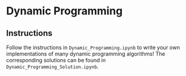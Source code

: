 # Dynamic Programming

## Instructions

Follow the instructions in `Dynamic_Programming.ipynb` to write your own implementations of many dynamic programming algorithms! The corresponding solutions can be found in `Dynamic_Programming_Solution.ipynb`.
